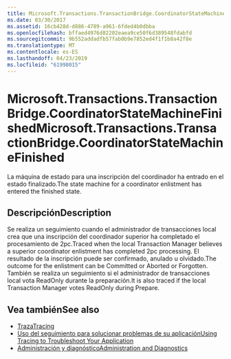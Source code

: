 ```yaml
---
title: Microsoft.Transactions.TransactionBridge.CoordinatorStateMachineFinished
ms.date: 03/30/2017
ms.assetid: 16cb428d-d886-4789-a961-6fded4b0dbba
ms.openlocfilehash: bffaed4976d82202eaea9ce50f6d389548fdabfd
ms.sourcegitcommit: 9b552addadfb57fab0b9e7852ed4f1f1b8a42f8e
ms.translationtype: MT
ms.contentlocale: es-ES
ms.lasthandoff: 04/23/2019
ms.locfileid: "61998015"
---
```

# <a name="microsofttransactionstransactionbridgecoordinatorstatemachinefinished"></a><span data-ttu-id="49311-102">Microsoft.Transactions.TransactionBridge.CoordinatorStateMachineFinished</span><span class="sxs-lookup"><span data-stu-id="49311-102">Microsoft.Transactions.TransactionBridge.CoordinatorStateMachineFinished</span></span>
<span data-ttu-id="49311-103">La máquina de estado para una inscripción del coordinador ha entrado en el estado finalizado.</span><span class="sxs-lookup"><span data-stu-id="49311-103">The state machine for a coordinator enlistment has entered the finished state.</span></span>  
  
## <a name="description"></a><span data-ttu-id="49311-104">Descripción</span><span class="sxs-lookup"><span data-stu-id="49311-104">Description</span></span>  
 <span data-ttu-id="49311-105">Se realiza un seguimiento cuando el administrador de transacciones local crea que una inscripción del coordinador superior ha completado el procesamiento de 2pc.</span><span class="sxs-lookup"><span data-stu-id="49311-105">Traced when the local Transaction Manager believes a superior coordinator enlistment has completed 2pc processing.</span></span> <span data-ttu-id="49311-106">El resultado de la inscripción puede ser confirmado, anulado u olvidado.</span><span class="sxs-lookup"><span data-stu-id="49311-106">The outcome for the enlistment can be Committed or Aborted or Forgotten.</span></span> <span data-ttu-id="49311-107">También se realiza un seguimiento si el administrador de transacciones local vota ReadOnly durante la preparación.</span><span class="sxs-lookup"><span data-stu-id="49311-107">It is also traced if the local Transaction Manager votes ReadOnly during Prepare.</span></span>  
  
## <a name="see-also"></a><span data-ttu-id="49311-108">Vea también</span><span class="sxs-lookup"><span data-stu-id="49311-108">See also</span></span>

- [<span data-ttu-id="49311-109">Traza</span><span class="sxs-lookup"><span data-stu-id="49311-109">Tracing</span></span>](../../../../../docs/framework/wcf/diagnostics/tracing/index.md)
- [<span data-ttu-id="49311-110">Uso del seguimiento para solucionar problemas de su aplicación</span><span class="sxs-lookup"><span data-stu-id="49311-110">Using Tracing to Troubleshoot Your Application</span></span>](../../../../../docs/framework/wcf/diagnostics/tracing/using-tracing-to-troubleshoot-your-application.md)
- [<span data-ttu-id="49311-111">Administración y diagnóstico</span><span class="sxs-lookup"><span data-stu-id="49311-111">Administration and Diagnostics</span></span>](../../../../../docs/framework/wcf/diagnostics/index.md)
